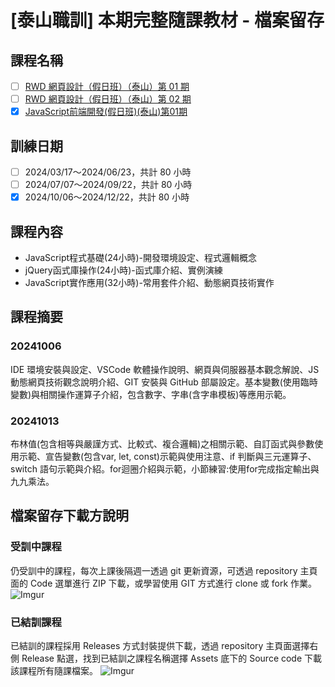 # [泰山職訓] 本期完整隨課教材 - 檔案留存

## 課程名稱
- [ ] [RWD 網頁設計（假日班）（泰山）第 01 期](https://ojt.wda.gov.tw/ClassSearch/Detail?PlanType=2&OCID=153575)
- [ ] [RWD 網頁設計（假日班）（泰山）第 02 期](https://ojt.wda.gov.tw/ClassSearch/Detail?PlanType=2&OCID=153617)
- [x] [JavaScript前端開發(假日班)(泰山)第01期](https://ojt.wda.gov.tw/ClassSearch/Detail?PlanType=2&OCID=153653)
<!-- - [ ] [PHP 程式設計（假日班）](https://ojt.wda.gov.tw/ClassSearch/Detail?OCID=146967&plantype=2) -->

## 訓練日期 
- [ ] 2024/03/17～2024/06/23，共計 80 小時
- [ ] 2024/07/07～2024/09/22，共計 80 小時
- [x] 2024/10/06～2024/12/22，共計 80 小時

## 課程內容
- JavaScript程式基礎(24小時)-開發環境設定、程式邏輯概念
- jQuery函式庫操作(24小時)-函式庫介紹、實例演練
- JavaScript實作應用(32小時)-常用套件介紹、動態網頁技術實作

## 課程摘要

### 20241006
IDE 環境安裝與設定、VSCode 軟體操作說明、網頁與伺服器基本觀念解說、JS 動態網頁技術觀念說明介紹、GIT 安裝與 GitHub 部屬設定。基本變數(使用臨時變數)與相關操作運算子介紹，包含數字、字串(含字串模板)等應用示範。

### 20241013
布林值(包含相等與嚴謹方式、比較式、複合邏輯)之相關示範、自訂函式與參數使用示範、宣告變數(包含var, let, const)示範與使用注意、if 判斷與三元運算子、switch 語句示範與介紹。for迴圈介紹與示範，小節練習:使用for完成指定輸出與九九乘法。



## 檔案留存下載方說明

### 受訓中課程
仍受訓中的課程，每次上課後隔週一透過 git 更新資源，可透過 repository 主頁面的 Code 選單進行 ZIP 下載，或學習使用 GIT 方式進行 clone 或 fork 作業。
![Imgur](https://i.imgur.com/K3kGHos.gif)

### 已結訓課程
已結訓的課程採用 Releases 方式封裝提供下載，透過 repository 主頁面選擇右側 Release 點選，找到已結訓之課程名稱選擇 Assets 底下的 Source code 下載該課程所有隨課檔案。
![Imgur](https://i.imgur.com/84cc6aZ.gif)